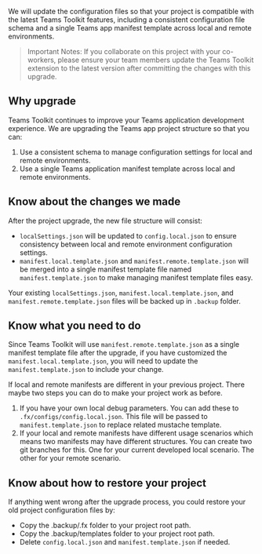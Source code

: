 We will update the configuration files so that your project is compatible with the latest Teams Toolkit features, including a consistent configuration file schema and a single Teams app manifest template across local and remote environments.

> Important Notes: If you collaborate on this project with your co-workers, please ensure your team members update the Teams Toolkit extension to the latest version after committing the changes with this upgrade.

## Why upgrade
Teams Toolkit continues to improve your Teams application development experience. We are upgrading the Teams app project structure so that you can:
1. Use a consistent schema to manage configuration settings for local and remote environments.
1. Use a single Teams application manifest template across local and remote environments.

## Know about the changes we made
After the project upgrade, the new file structure will consist:
* `localSettings.json` will be updated to `config.local.json` to ensure consistency between local and remote environment configuration settings.
* `manifest.local.template.json` and `manifest.remote.template.json` will be merged into a single manifest template file named `manifest.template.json` to make managing manifest template files easy.

Your existing `localSettings.json`, `manifest.local.template.json`, and `manifest.remote.template.json` files will be backed up in `.backup` folder.

## Know what you need to do
Since Teams Toolkit will use `manifest.remote.template.json` as a single manifest template file after the upgrade, if you have customized the `manifest.local.template.json`, you will need to update the `manifest.template.json` to include your change.

If local and remote manifests are different in your previous project. There maybe two steps you can do to make your project work as before.
1. If you have your own local debug parameters. You can add these to `.fx/configs/config.local.json`. This file will be passed to `manifest.template.json` to replace related mustache template.
1. If your local and remote manifests have different usage scenarios which means two manifests may have different structures. You can create two git branches for this. One for your current developed local scenario. The other for your remote scenario.

## Know about how to restore your project
If anything went wrong after the upgrade process, you could restore your old project configuration files by:
* Copy the .backup/.fx folder to your project root path.
* Copy the .backup/templates folder to your project root path.
* Delete `config.local.json` and `manifest.template.json` if needed.
